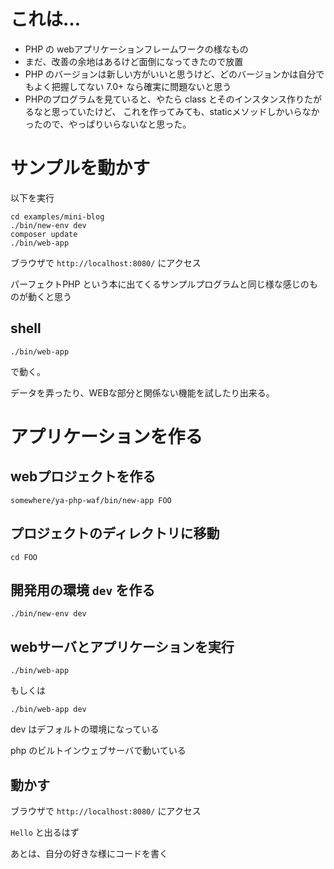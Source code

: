 # これは…

- PHP の webアプリケーションフレームワークの様なもの
- まだ、改善の余地はあるけど面倒になってきたので放置
- PHP のバージョンは新しい方がいいと思うけど、どのバージョンかは自分でもよく把握してない
  7.0+ なら確実に問題ないと思う
- PHPのプログラムを見ていると、やたら class とそのインスタンス作りたがるなと思っていたけど、
  これを作ってみても、staticメソッドしかいらなかったので、やっぱりいらないなと思った。

# サンプルを動かす

以下を実行

    cd examples/mini-blog
    ./bin/new-env dev
    composer update
    ./bin/web-app
    
ブラウザで `http://localhost:8080/` にアクセス

パーフェクトPHP という本に出てくるサンプルプログラムと同じ様な感じのものが動くと思う

## shell

    ./bin/web-app
    
で動く。


データを弄ったり、WEBな部分と関係ない機能を試したり出来る。


# アプリケーションを作る

## webプロジェクトを作る

    somewhere/ya-php-waf/bin/new-app FOO

## プロジェクトのディレクトリに移動

    cd FOO

## 開発用の環境 `dev` を作る

    ./bin/new-env dev

## webサーバとアプリケーションを実行

    ./bin/web-app

もしくは

    ./bin/web-app dev
    
dev はデフォルトの環境になっている

php のビルトインウェブサーバで動いている

## 動かす
ブラウザで `http://localhost:8080/` にアクセス

`Hello` と出るはず

あとは、自分の好きな様にコードを書く
